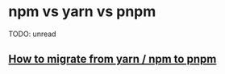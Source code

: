 # npm vs yarn vs pnpm

TODO: unread

## [How to migrate from yarn / npm to pnpm](https://dev.to/andreychernykh/yarn-npm-to-pnpm-migration-guide-2n04)
